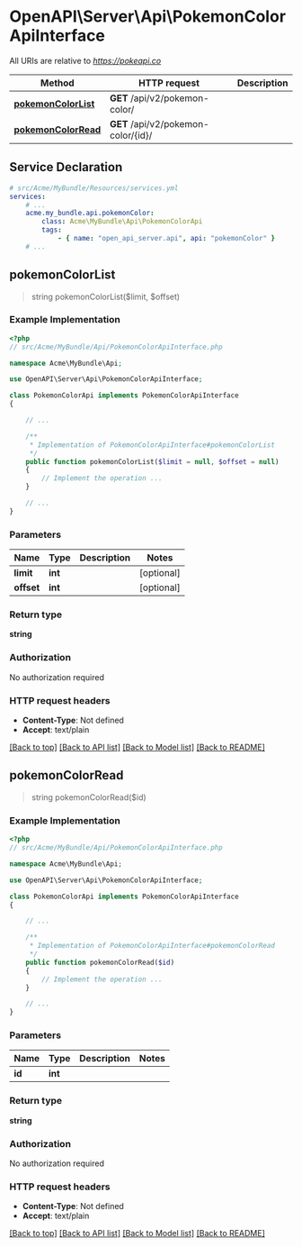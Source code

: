# OpenAPI\Server\Api\PokemonColorApiInterface

All URIs are relative to *https://pokeapi.co*

Method | HTTP request | Description
------------- | ------------- | -------------
[**pokemonColorList**](PokemonColorApiInterface.md#pokemonColorList) | **GET** /api/v2/pokemon-color/ | 
[**pokemonColorRead**](PokemonColorApiInterface.md#pokemonColorRead) | **GET** /api/v2/pokemon-color/{id}/ | 


## Service Declaration
```yaml
# src/Acme/MyBundle/Resources/services.yml
services:
    # ...
    acme.my_bundle.api.pokemonColor:
        class: Acme\MyBundle\Api\PokemonColorApi
        tags:
            - { name: "open_api_server.api", api: "pokemonColor" }
    # ...
```

## **pokemonColorList**
> string pokemonColorList($limit, $offset)



### Example Implementation
```php
<?php
// src/Acme/MyBundle/Api/PokemonColorApiInterface.php

namespace Acme\MyBundle\Api;

use OpenAPI\Server\Api\PokemonColorApiInterface;

class PokemonColorApi implements PokemonColorApiInterface
{

    // ...

    /**
     * Implementation of PokemonColorApiInterface#pokemonColorList
     */
    public function pokemonColorList($limit = null, $offset = null)
    {
        // Implement the operation ...
    }

    // ...
}
```

### Parameters

Name | Type | Description  | Notes
------------- | ------------- | ------------- | -------------
 **limit** | **int**|  | [optional]
 **offset** | **int**|  | [optional]

### Return type

**string**

### Authorization

No authorization required

### HTTP request headers

 - **Content-Type**: Not defined
 - **Accept**: text/plain

[[Back to top]](#) [[Back to API list]](../../README.md#documentation-for-api-endpoints) [[Back to Model list]](../../README.md#documentation-for-models) [[Back to README]](../../README.md)

## **pokemonColorRead**
> string pokemonColorRead($id)



### Example Implementation
```php
<?php
// src/Acme/MyBundle/Api/PokemonColorApiInterface.php

namespace Acme\MyBundle\Api;

use OpenAPI\Server\Api\PokemonColorApiInterface;

class PokemonColorApi implements PokemonColorApiInterface
{

    // ...

    /**
     * Implementation of PokemonColorApiInterface#pokemonColorRead
     */
    public function pokemonColorRead($id)
    {
        // Implement the operation ...
    }

    // ...
}
```

### Parameters

Name | Type | Description  | Notes
------------- | ------------- | ------------- | -------------
 **id** | **int**|  |

### Return type

**string**

### Authorization

No authorization required

### HTTP request headers

 - **Content-Type**: Not defined
 - **Accept**: text/plain

[[Back to top]](#) [[Back to API list]](../../README.md#documentation-for-api-endpoints) [[Back to Model list]](../../README.md#documentation-for-models) [[Back to README]](../../README.md)

